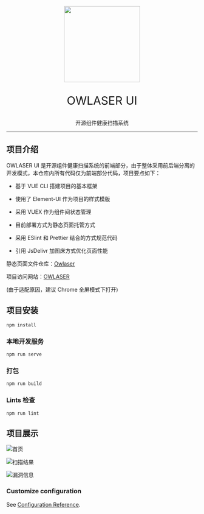 <p align="center">
<img src="https://cdn.jsdelivr.net/gh/tyrone-wu/PicRepo/o-logo.png" width="200px"/>
</p>

<p align="center" style="font-size:30px">
OWLASER UI
</p>
<p align="center">
开源组件健康扫描系统
</p>

---

## 项目介绍

OWLASER UI 是开源组件健康扫描系统的前端部分，由于整体采用前后端分离的开发模式，本仓库内所有代码仅为前端部分代码，项目要点如下：

- 基于 VUE CLI 搭建项目的基本框架

- 使用了 Element-UI 作为项目的样式模版

- 采用 VUEX 作为组件间状态管理

- 目前部署方式为静态页面托管方式

- 采用 ESlint 和 Prettier 结合的方式规范代码

- 引用 JsDelivr 加图床方式优化页面性能

静态页面文件仓库：[Owlaser](https://github.com/Tyrone-Wu/Owlaser)

项目访问网站：[OWLASER](http://jveuzt.coding-pages.com)

(由于适配原因，建议 Chrome 全屏模式下打开)

## 项目安装

```
npm install
```

### 本地开发服务

```
npm run serve
```

### 打包

```
npm run build
```

### Lints 检查

```
npm run lint
```

## 项目展示

![首页](https://cdn.jsdelivr.net/gh/tyrone-wu/PicRepo/o-home.png)

![扫描结果](https://cdn.jsdelivr.net/gh/tyrone-wu/PicRepo/o-result.png)

![漏洞信息](https://cdn.jsdelivr.net/gh/tyrone-wu/PicRepo/o-secur.png)

### Customize configuration

See [Configuration Reference](https://cli.vuejs.org/config/).
